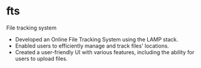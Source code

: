 # fts
File tracking system 
- Developed an Online File Tracking System using the LAMP stack.
- Enabled users to efficiently manage and track files' locations.
- Created a user-friendly UI with various features, including the ability for users to upload files.

